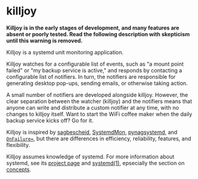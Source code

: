 killjoy
=======

**Killjoy is in the early stages of development, and many features are absent or
poorly tested. Read the following description with skepticism until this warning
is removed.**

Killjoy is a systemd unit monitoring application.

Killjoy watches for a configurable list of events, such as "a mount point
failed" or "my backup service is active," and responds by contacting a
configurable list of notifiers. In turn, the notifiers are responsible for
generating desktop pop-ups, sending emails, or otherwise taking action.

A small number of notifiers are developed alongside killjoy. However, the clear
separation between the watcher (killjoy) and the notifiers means that anyone can
write and distribute a custom notifier at any time, with no changes to killjoy
itself. Want to start the WiFi coffee maker when the daily backup service kicks
off? Go for it.

Killjoy is inspired by
[sagbescheid](https://sagbescheid.readthedocs.io/en/latest/),
[SystemdMon](https://github.com/joonty/systemd_mon),
[pynagsystemd](https://github.com/kbytesys/pynagsystemd), and
[`OnFailure=`](https://www.freedesktop.org/software/systemd/man/systemd.unit.html),
but there are differences in efficiency, reliability, features, and flexibility.

Killjoy assumes knowledge of systemd. For more information about systemd, see
its [project page](https://freedesktop.org/wiki/Software/systemd/) and
[systemd(1)](https://www.freedesktop.org/software/systemd/man/systemd.html),
epsecially the section on
[concepts](https://www.freedesktop.org/software/systemd/man/systemd.html#Concepts).
